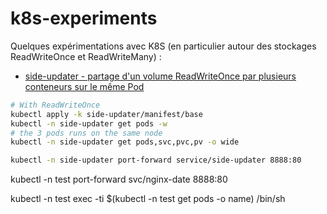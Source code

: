 # k8s-experiments

Quelques expérimentations avec K8S (en particulier autour des stockages ReadWriteOnce et ReadWriteMany) :

* [side-updater - partage d'un volume ReadWriteOnce par plusieurs conteneurs sur le même Pod](side-updater/README.md)


```bash
# With ReadWriteOnce
kubectl apply -k side-updater/manifest/base
kubectl -n side-updater get pods -w
# the 3 pods runs on the same node
kubectl -n side-updater get pods,svc,pvc,pv -o wide

kubectl -n side-updater port-forward service/side-updater 8888:80
```



kubectl -n test port-forward svc/nginx-date 8888:80

kubectl -n test exec -ti $(kubectl -n test get pods -o name) /bin/sh

